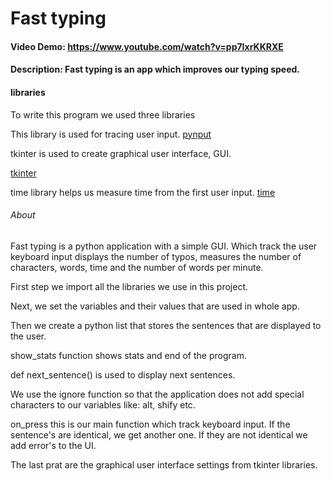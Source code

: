 # Fast typing
#### Video Demo:  <https://www.youtube.com/watch?v=pp7IxrKKRXE>
#### Description: Fast typing is an app which improves our typing speed.

#### libraries
To write this program we used three libraries

This library is used for tracing user input.
[pynput](https://pynput.readthedocs.io/en/latest/keyboard.html)

tkinter is used to create graphical user interface, GUI.

[tkinter](https://realpython.com/python-gui-tkinter/)

time library helps us measure time from the first user input.
[time](https://docs.python.org/3/library/time.html)

###### About
Fast typing is a python application with a simple GUI. Which track the user keyboard input displays the number of typos, measures the number of characters, words, time and the number of words per minute.

First step we import all the libraries we use in this project.

Next, we set the variables and their values that are used in whole app.

Then we create a python list that stores the sentences that are displayed to the user.

show_stats function shows stats and end of the program.

def next_sentence() is used to display next sentences.

We use the ignore function so that the application does not add special characters to our variables like: alt, shify etc.

on_press this is our main function which track keyboard input. If the sentence's are identical, we get another one.  If they are not identical we add error's to the UI.

The last prat are the graphical user interface settings from tkinter libraries.

